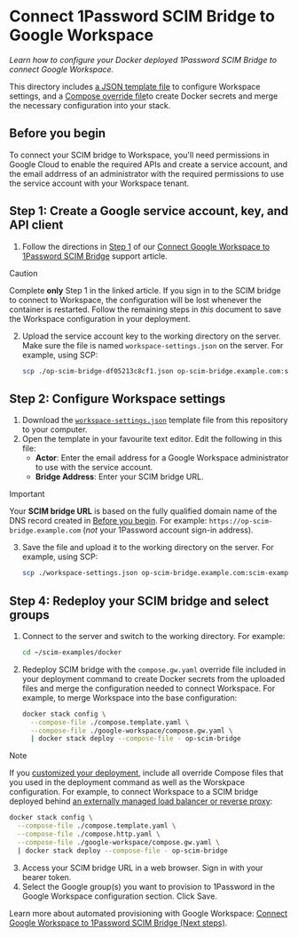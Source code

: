 # Connect 1Password SCIM Bridge to Google Workspace

_Learn how to configure your Docker deployed 1Password SCIM Bridge to connect Google Workspace._

This directory includes [a JSON template file](./workspace-settings.json) to configure Workspace settings, and a [Compose override file](./op-scim-bridge-gw.yaml)to create Docker secrets and merge the necessary configuration into your stack.

## Before you begin

To connect your SCIM bridge to Workspace, you'll need permissions in Google Cloud to enable the required APIs and create a service account, and the email addrress of an administrator with the required permissions to use the service account with your Workspace tenant.

## Step 1: Create a Google service account, key, and API client

1. Follow the directions in [Step 1](https://support.1password.com/scim-google-workspace/#step-1-create-a-google-service-account-key-and-api-client) of our [Connect Google Workspace to 1Password SCIM Bridge](https://support.1password.com/scim-google-workspace/#step-1-create-a-google-service-account-key-and-api-client) support article.
> [!CAUTION]
> Complete **only** Step 1 in the linked article. If you sign in to the SCIM bridge to connect to Workspace, the
> configuration will be lost whenever the container is restarted. Follow the remaining steps in _this_ document to save
> the Workspace configuration in your deployment.
2. Upload the service account key to the working directory on the server. Make sure the file is named `workspace-settings.json` on the server. For example, using SCP:

   ```sh
   scp ./op-scim-bridge-df05213c8cf1.json op-scim-bridge.example.com:scim-examples/docker/workspace-settings.json
   ```

## Step 2: Configure Workspace settings

1. Download the [`workspace-settings.json`](./workspace-settings.json) template file from this repository to your computer.
2. Open the template in your favourite text editor. Edit the following in this file:
   - **Actor**: Enter the email address for a Google Workspace administrator to use with the service account.
   - **Bridge Address**: Enter your SCIM bridge URL.
> [!IMPORTANT]
> Your **SCIM bridge URL** is based on the fully qualified domain name of the DNS record created in [Before you
> begin](../README.md#before-you-begin). For example: `https://op-scim-bridge.example.com` (_not_ your 1Password account
> sign-in address).
3. Save the file and upload it to the working directory on the server. For example, using SCP:

   ```sh
   scp ./workspace-settings.json op-scim-bridge.example.com:scim-examples/docker/workspace-settings.json
   ```

## Step 4: Redeploy your SCIM bridge and select groups

1. Connect to the server and switch to the working directory. For example:

   ```sh
   cd ~/scim-examples/docker
   ```

2. Redeploy SCIM bridge with the `compose.gw.yaml` override file included in your deployment command to create Docker secrets from the uploaded files and merge the configuration needed to connect Workspace. For example, to merge Workspace into the base configuration:

   ```sh
   docker stack config \
     --compose-file ./compose.template.yaml \
     --compose-file ./google-workspace/compose.gw.yaml \
     | docker stack deploy --compose-file - op-scim-bridge
   ```

> [!NOTE]
> If you [customized your deployment](../README.md#advanced-configurations-and-customizations), include all override
> Compose files that you used in the deployment command as well as the Worskpace configuration. For example, to connect
> Workspace to a SCIM bridge deployed behind [an externally managed load balancer or reverse
> proxy](../README.md#external-load-balancer-or-reverse-proxy):
>
> ```sh
> docker stack config \
>   --compose-file ./compose.template.yaml \
>   --compose-file ./compose.http.yaml \
>   --compose-file ./google-workspace/compose.gw.yaml \
>   | docker stack deploy --compose-file - op-scim-bridge
> ```

3. Access your SCIM bridge URL in a web browser. Sign in with your bearer token.
4. Select the Google group(s) you want to provision to 1Password in the Google Workspace configuration section. Click Save.

Learn more about automated provisioning with Google Workspace: [Connect Google Workspace to 1Password SCIM Bridge (Next steps)](https://support.1password.com/scim-google-workspace/#next-steps).
